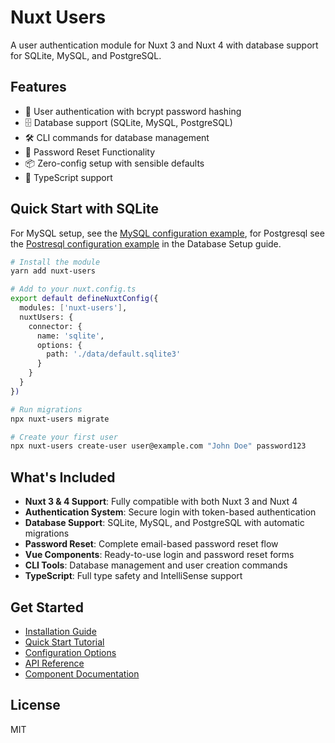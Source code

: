 # Nuxt Users

A user authentication module for Nuxt 3 and Nuxt 4 with database support for SQLite, MySQL, and PostgreSQL.

## Features

- 🔐 User authentication with bcrypt password hashing
- 🗄️ Database support (SQLite, MySQL, PostgreSQL)
- 🛠️ CLI commands for database management
- 🔑 Password Reset Functionality
- 📦 Zero-config setup with sensible defaults
- 🔧 TypeScript support

## Quick Start with SQLite

For MySQL setup, see the [MySQL configuration example](/guide/database-setup#mysql), for Postgresql see the [Postresql configuration example](/guide/database-setup#postgresql) in the Database Setup guide.

```bash
# Install the module
yarn add nuxt-users

# Add to your nuxt.config.ts
export default defineNuxtConfig({
  modules: ['nuxt-users'],
  nuxtUsers: {
    connector: {
      name: 'sqlite',
      options: {
        path: './data/default.sqlite3'
      }
    }
  }
})

# Run migrations
npx nuxt-users migrate

# Create your first user
npx nuxt-users create-user user@example.com "John Doe" password123
```

## What's Included

- **Nuxt 3 & 4 Support**: Fully compatible with both Nuxt 3 and Nuxt 4
- **Authentication System**: Secure login with token-based authentication
- **Database Support**: SQLite, MySQL, and PostgreSQL with automatic migrations
- **Password Reset**: Complete email-based password reset flow
- **Vue Components**: Ready-to-use login and password reset forms
- **CLI Tools**: Database management and user creation commands
- **TypeScript**: Full type safety and IntelliSense support

## Get Started

- [Installation Guide](/guide/installation)
- [Quick Start Tutorial](/guide/quick-start)
- [Configuration Options](/guide/configuration)
- [API Reference](/api/)
- [Component Documentation](/components/)

## License

MIT 